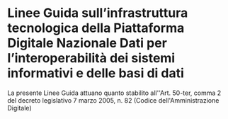# Linee Guida sull’infrastruttura tecnologica della Piattaforma Digitale Nazionale Dati per l’interoperabilità dei sistemi informativi e delle basi di dati

La presente Linee Guida attuano quanto stabilito all''Art. 50-ter, comma 2 del decreto legislativo 7 marzo 2005, n. 82 (Codice
dell'Amministrazione Digitale)
